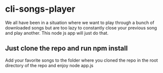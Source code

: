 # cli-songs-player

We all have been in a situation where we want to play through a bunch of downloaded songs but are too lazy to constantly close your previous song and play another.
This node js app will just do that.

## Just clone the repo and run npm install

Add your favorite songs to the folder where you cloned the repo in the root directory of the repo and enjoy node app.js
